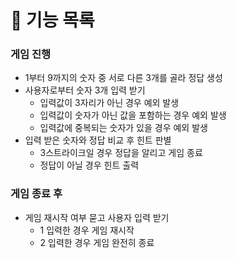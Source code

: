 # 📍 기능 목록

### 게임 진행

- 1부터 9까지의 숫자 중 서로 다른 3개를 골라 정답 생성
- 사용자로부터 숫자 3개 입력 받기
  - 입력값이 3자리가 아닌 경우 예외 발생
  - 입력값이 숫자가 아닌 값을 포함하는 경우 예외 발생
  - 입력값에 중복되는 숫자가 있을 경우 예외 발생
- 입력 받은 숫자와 정답 비교 후 힌트 판별
  - 3스트라이크일 경우 정답을 알리고 게임 종료
  - 정답이 아닐 경우 힌트 출력

### 게임 종료 후

- 게임 재시작 여부 묻고 사용자 입력 받기
  - 1 입력한 경우 게임 재시작
  - 2 입력한 경우 게임 완전히 종료
